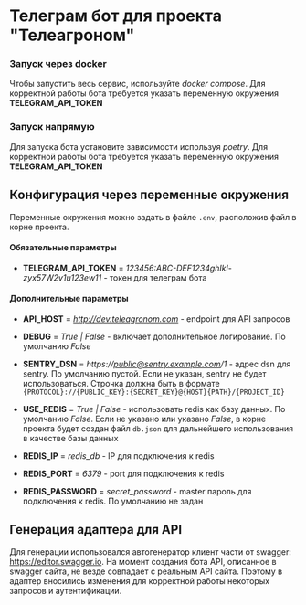 # Телеграм бот для проекта "Телеагроном"

### Запуск через docker
Чтобы запустить весь сервис, используйте *docker compose*. 
Для корректной работы бота требуется указать переменную окружения **TELEGRAM_API_TOKEN**

### Запуск напрямую
Для запуска бота установите зависимости используя *poetry*.
Для корректной работы бота требуется указать переменную окружения **TELEGRAM_API_TOKEN**

## Конфигурация через переменные окружения
Переменные окружения можно задать в файле `.env`, расположив файл в корне проекта.

#### Обязательные параметры
- **TELEGRAM_API_TOKEN** = *123456:ABC-DEF1234ghIkl-zyx57W2v1u123ew11* - токен для телеграм бота

#### Дополнительные параметры
- **API_HOST** = *http://dev.teleagronom.com* - endpoint для API запросов
- **DEBUG** = *True | False* - включает дополнительное логирование. По умолчанию *False*
  

- **SENTRY_DSN** = *https://public@sentry.example.com/1* - адрес dsn для sentry. По умолчанию пустой. 
  Если не указан, sentry не будет использоваться. Строчка должна быть в формате 
  `{PROTOCOL}://{PUBLIC_KEY}:{SECRET_KEY}@{HOST}{PATH}/{PROJECT_ID}`


- **USE_REDIS** = *True | False* - использовать redis как базу данных. По умолчанию *False*.
  Если не указано или указано *False*, в корне проекта будет создан файл `db.json` для дальнейшего использования в качестве базы данных
- **REDIS_IP** = *redis_db* - IP для подключения к redis
- **REDIS_PORT** = *6379* - port для подключения к redis
- **REDIS_PASSWORD** = *secret_password* - master пароль для подключения к redis. По умолчанию не задан

## Генерация адаптера для API
Для генерации использовался автогенератор клиент части от swagger: https://editor.swagger.io.
На момент создания бота API, описанное в swagger сайта, не везде совпадает с реальным API сайта.
Поэтому в адаптер вносились изменения для корректной работы некоторых запросов и аутентификации. 
